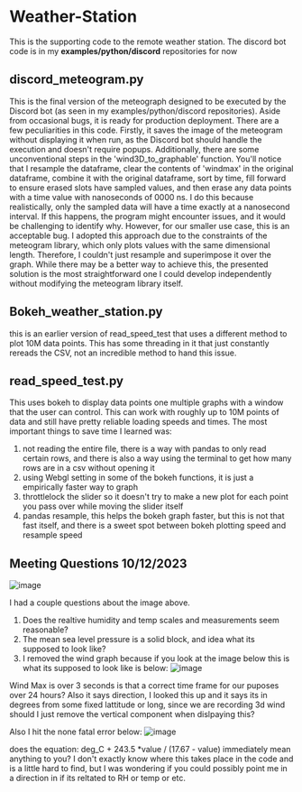 # Weather-Station #
This is the supporting code to the remote weather station. The discord bot code is in my **examples/python/discord** repositories for now

## discord_meteogram.py ## 
This is the final version of the meteograph designed to be executed by the Discord bot (as seen in my examples/python/discord repositories). Aside from occasional bugs, it is ready for production deployment. There are a few peculiarities in this code. Firstly, it saves the image of the meteogram without displaying it when run, as the Discord bot should handle the execution and doesn't require popups. Additionally, there are some unconventional steps in the 'wind3D_to_graphable' function. You'll notice that I resample the dataframe, clear the contents of 'windmax' in the original dataframe, combine it with the original dataframe, sort by time, fill forward to ensure erased slots have sampled values, and then erase any data points with a time value with nanoseconds of 0000 ns. I do this because realistically, only the sampled data will have a time exactly at a nanosecond interval. If this happens, the program might encounter issues, and it would be challenging to identify why. However, for our smaller use case, this is an acceptable bug. I adopted this approach due to the constraints of the meteogram library, which only plots values with the same dimensional length. Therefore, I couldn't just resample and superimpose it over the graph. While there may be a better way to achieve this, the presented solution is the most straightforward one I could develop independently without modifying the meteogram library itself.

## Bokeh_weather_station.py ##
this is an earlier version of read_speed_test that uses a different method to plot 10M data points. This has some threading in it that just constantly rereads the CSV, not an incredible method to hand this issue.

## read_speed_test.py ##
This uses bokeh to display data points one multiple graphs with a window that the user can control. This can work with roughly up to 10M points of data and still have pretty reliable loading speeds and times. 
The most important things to save time I learned was:
1. not reading the entire file, there is a way with pandas to only read certain rows, and there is also a way using the terminal to get how many rows are in a csv without opening it
2. using Webgl setting in some of the bokeh functions, it is just a empirically faster way to graph
3. throttlelock the slider so it doesn't try to make a new plot for each point you pass over while moving the slider itself
4. pandas resample, this helps the bokeh graph faster, but this is not that fast itself, and there is a sweet spot between bokeh plotting speed and resample speed


## Meeting Questions 10/12/2023 ##
![image](https://github.com/KalebNails/Weather-Station/assets/102830532/5571e9c8-c885-41e3-819d-9fc379b9b20b)


I had a couple questions about the image above. 
1. Does the realtive humidity and temp scales and measurements seem reasonable?
2. The mean sea level pressure is a solid block, and idea what its supposed to look like?
3. I removed the wind graph because if you look at the image below this is what its supposed to look like is below:
![image](https://github.com/KalebNails/Weather-Station/assets/102830532/849fd789-8018-46e4-8ce7-f4996577e647)


Wind Max is over 3 seconds is that a correct time frame for our puposes over 24 hours? Also it says direction, I looked this up and it says its in degrees from some fixed lattitude or long, since we are recording 3d wind should I just remove the vertical component when dislpaying this?


Also I hit the none fatal error below:
![image](https://github.com/KalebNails/Weather-Station/assets/102830532/5fc9831b-59e9-4d2c-96f5-51b3159eba2c)

does the equation: deg_C + 243.5 *value / (17.67 - value)
immediately mean anything to you? I don't exactly know where this takes place in the code and is a little hard to find, but I was wondering if you could possibly point me in a direction in if its reltated to RH or temp or etc.
